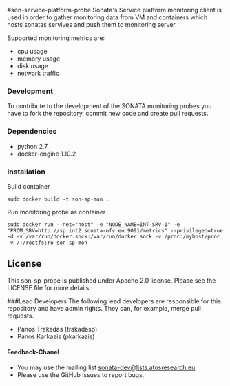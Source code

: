 #son-service-platform-probe
Sonata's Service platform monitoring client is used in order to gather monitoring data from VM and containers which hosts sonatas servives and push them to monitoring server. 

Supported monitoring metrics are:
 * cpu usage
 * memory usage
 * disk usage 
 * network traffic

### Development
To contribute to the development of the SONATA monitoring probes you have to fork the repository, commit new code and create pull requests.

### Dependencies
 * python 2.7
 * docker-engine 1.10.2

### Installation

Build container
```
sudo docker build -t son-sp-mon .
```

Run monitoring probe as container
```
sudo docker run --net="host" -e "NODE_NAME=INT-SRV-1" -e "PROM_SRV=http://sp.int2.sonata-nfv.eu:9091/metrics" --privileged=true -d -v /var/run/docker.sock:/var/run/docker.sock -v /proc:/myhost/proc -v /:/rootfs:ro son-sp-mon
```

## License
This son-sp-probe is published under Apache 2.0 license. Please see the LICENSE file for more details.

###Lead Developers
The following lead developers are responsible for this repository and have admin rights. They can, for example, merge pull requests.

 * Panos Trakadas  (trakadasp)
 * Panos Karkazis  (pkarkazis)

 #### Feedback-Chanel
* You may use the mailing list sonata-dev@lists.atosresearch.eu
* Please use the GitHub issues to report bugs.

